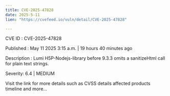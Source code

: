 ```yaml
---
title: CVE-2025-47828
date: 2025-5-11
lien: "https://cvefeed.io/vuln/detail/CVE-2025-47828"

---
```


CVE ID : CVE-2025-47828

Published :  May 11
2025
3:15 a.m. | 19 hours
40 minutes ago

Description : Lumi H5P-Nodejs-library before 9.3.3 omits a sanitizeHtml call for plain text strings.

Severity: 6.4 | MEDIUM

Visit the link for more details
such as CVSS details
affected products
timeline
and more...
